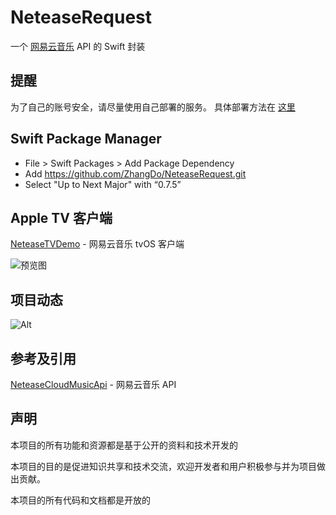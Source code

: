 # NeteaseRequest

一个 [网易云音乐](https://github.com/Binaryify/NeteaseCloudMusicApi) API 的 Swift 封装

## 提醒
为了自己的账号安全，请尽量使用自己部署的服务。
具体部署方法在 [这里](https://github.com/Binaryify/NeteaseCloudMusicApi) 

## Swift Package Manager
- File > Swift Packages > Add Package Dependency
- Add https://github.com/ZhangDo/NeteaseRequest.git
- Select "Up to Next Major" with “0.7.5”
## Apple TV 客户端

[NeteaseTVDemo](https://github.com/ZhangDo/NeteaseTVDemo) - 网易云音乐 tvOS 客户端

![预览图](https://github.com/ZhangDo/NeteaseTVDemo/blob/main/images/preview.png)

## 项目动态
![Alt](https://repobeats.axiom.co/api/embed/8d5572b482c08a0b7476e203bf842cff642de957.svg "Repobeats analytics image")

## 参考及引用
[NeteaseCloudMusicApi](https://github.com/Binaryify/NeteaseCloudMusicApi)  - 网易云音乐 API

## 声明

本项目的所有功能和资源都是基于公开的资料和技术开发的

本项目的目的是促进知识共享和技术交流，欢迎开发者和用户积极参与并为项目做出贡献。

本项目的所有代码和文档都是开放的
